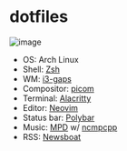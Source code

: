 # dotfiles
![image](https://user-images.githubusercontent.com/57500135/160466105-c3a2fb6e-0c6a-4647-8781-d448668dc235.png)
- OS: Arch Linux
- Shell: [Zsh](https://github.com/danieloh0316/dotfiles/tree/main/.config/zsh)
- WM: [i3-gaps](https://github.com/danieloh0316/dotfiles/blob/main/.config/i3/config)
- Compositor: [picom](https://github.com/danieloh0316/dotfiles/blob/main/.config/picom/picom.conf)
- Terminal: [Alacritty](https://github.com/danieloh0316/dotfiles/blob/main/.config/alacritty/alacritty.yml)
- Editor: [Neovim](https://github.com/danieloh0316/nvim)
- Status bar: [Polybar](https://github.com/danieloh0316/dotfiles/tree/main/.config/polybar)
- Music: [MPD](https://github.com/danieloh0316/dotfiles/blob/main/.config/mpd/mpd.conf) w/ [ncmpcpp](https://github.com/danieloh0316/dotfiles/tree/main/.config/ncmpcpp)
- RSS: [Newsboat](https://github.com/danieloh0316/dotfiles/blob/main/.config/newsboat/config)
